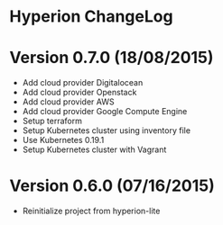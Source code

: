 Hyperion ChangeLog
======================

# Version 0.7.0 (18/08/2015)

- Add cloud provider Digitalocean
- Add cloud provider Openstack
- Add cloud provider AWS
- Add cloud provider Google Compute Engine
- Setup terraform
- Setup Kubernetes cluster using inventory file
- Use Kubernetes 0.19.1
- Setup Kubernetes cluster with Vagrant

# Version 0.6.0 (07/16/2015)

- Reinitialize project from hyperion-lite
